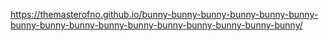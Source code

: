 https://themasterofno.github.io/bunny-bunny-bunny-bunny-bunny-bunny-bunny-bunny-bunny-bunny-bunny-bunny-bunny-bunny-bunny-bunny/
